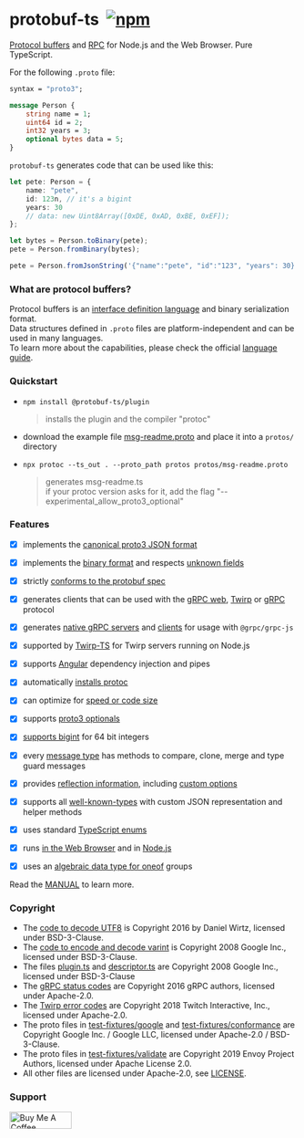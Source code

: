 protobuf-ts [![<timostamm>](https://circleci.com/gh/timostamm/protobuf-ts.svg?style=svg)](https://app.circleci.com/pipelines/github/timostamm/protobuf-ts) [![npm](https://img.shields.io/npm/v/@protobuf-ts/plugin)](https://www.npmjs.com/package/@protobuf-ts/plugin)
===========


[Protocol buffers](https://developers.google.com/protocol-buffers) 
and [RPC](https://en.wikipedia.org/wiki/Remote_procedure_call) 
for Node.js and the Web Browser. 
Pure TypeScript.

For the following `.proto` file:
```proto
syntax = "proto3";

message Person {
    string name = 1;
    uint64 id = 2;
    int32 years = 3;
    optional bytes data = 5;
}
```

`protobuf-ts` generates code that can be used like this:

```typescript
let pete: Person = {
    name: "pete", 
    id: 123n, // it's a bigint
    years: 30
    // data: new Uint8Array([0xDE, 0xAD, 0xBE, 0xEF]);
};

let bytes = Person.toBinary(pete);
pete = Person.fromBinary(bytes);

pete = Person.fromJsonString('{"name":"pete", "id":"123", "years": 30}')
```

### What are protocol buffers?

Protocol buffers is an [interface definition language](https://en.wikipedia.org/wiki/Interface_description_language) 
and binary serialization format.  
Data structures defined in `.proto` files are platform-independent and can 
be used in many languages.  
To learn more about the capabilities, please check the
official [language guide](https://developers.google.com/protocol-buffers/docs/overview).


### Quickstart

- `npm install @protobuf-ts/plugin`
  > installs the plugin and the compiler "protoc"

- download the example file [msg-readme.proto](https://raw.githubusercontent.com/timostamm/protobuf-ts/master/packages/test-fixtures/msg-readme.proto) and place it into a `protos/` directory

- `npx protoc --ts_out . --proto_path protos protos/msg-readme.proto`
  > generates msg-readme.ts  
  > if your protoc version asks for it, add the flag "--experimental_allow_proto3_optional"


### Features

- [x] implements the [canonical proto3 JSON format](MANUAL.md#json-format)
- [x] implements the [binary format](MANUAL.md#binary-format) and respects [unknown fields](MANUAL.md#unknown-field-handling)
- [x] strictly [conforms to the protobuf spec](MANUAL.md#conformance)
- [x] generates clients that can be used with the [gRPC web](MANUAL.md#grpc-web-transport), 
      [Twirp](MANUAL.md#twirp-transport) or [gRPC](MANUAL.md#grpc-transport) protocol
- [x] generates [native gRPC servers](MANUAL.md#native-grpc-server) and 
      [clients](MANUAL.md#native-grpc-server) for usage with `@grpc/grpc-js`
- [x] supported by [Twirp-TS](https://github.com/hopin-team/twirp-ts) for Twirp servers running on Node.js
- [x] supports [Angular](MANUAL.md#angular-support) dependency injection and pipes
- [x] automatically [installs protoc](./packages/protoc/README.md)
- [x] can optimize for [speed or code size](MANUAL.md#code-size-vs-speed)  
- [x] supports [proto3 optionals](MANUAL.md#proto3-optionals)
- [x] [supports bigint](MANUAL.md#bigint-support) for 64 bit integers
- [x] every [message type](MANUAL.md#imessagetype) has methods to compare, clone, merge and type guard messages
- [x] provides [reflection information](MANUAL.md#reflection), 
  including [custom options](MANUAL.md#custom-options)
- [x] supports all [well-known-types](MANUAL.md#well-known-types) with custom JSON representation and helper methods
- [x] uses standard [TypeScript enums](MANUAL.md#enum-representation)
- [x] runs [in the Web Browser](MANUAL.md#running-in-the-web-browser) and in [Node.js](MANUAL.md#running-in-nodejs)
- [x] uses an [algebraic data type for oneof](MANUAL.md#oneof-representation) groups


Read the [MANUAL](MANUAL.md) to learn more.




### Copyright

- The [code to decode UTF8](./packages/runtime/src/protobufjs-utf8.ts) is Copyright 2016 by Daniel Wirtz, licensed under BSD-3-Clause.
- The [code to encode and decode varint](./packages/runtime/src/goog-varint.ts) is Copyright 2008 Google Inc., licensed under BSD-3-Clause.
- The files [plugin.ts](./packages/plugin-framework/src/google/protobuf/compiler/plugin.ts) and [descriptor.ts](./packages/plugin-framework/src/google/protobuf/descriptor.ts) are Copyright 2008 Google Inc., licensed under BSD-3-Clause
- The [gRPC status codes](./packages/grpcweb-transport/src/goog-grpc-status-code.ts) are Copyright 2016 gRPC authors, licensed under Apache-2.0.
- The [Twirp error codes](./packages/twirp-transport/src/twitch-twirp-error-code.ts) are Copyright 2018 Twitch Interactive, Inc., licensed under Apache-2.0.
- The proto files in [test-fixtures/google](./packages/test-fixtures/google) and [test-fixtures/conformance](./packages/test-fixtures/conformance) are Copyright Google Inc. / Google LLC, licensed under Apache-2.0 / BSD-3-Clause.
- The proto files in [test-fixtures/validate](./packages/test-fixtures/validate) are Copyright 2019 Envoy Project Authors, licensed under Apache License 2.0.
- All other files are licensed under Apache-2.0, see [LICENSE](./LICENSE). 


### Support

<a href="https://www.buymeacoffee.com/timostamm" target="_blank"><img src="https://cdn.buymeacoffee.com/buttons/v2/default-yellow.png" alt="Buy Me A Coffee" width="109" height="30" ></a>
